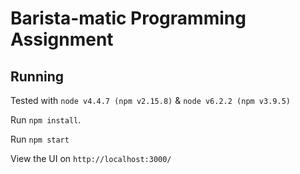 # Barista-matic Programming Assignment


## Running

Tested with `node v4.4.7 (npm v2.15.8)` & `node v6.2.2 (npm v3.9.5)`

Run `npm install`. 

Run `npm start`

View the UI on `http://localhost:3000/`
